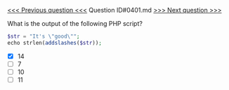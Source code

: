 [<<< Previous question <<<](0400.md)  Question ID#0401.md  [>>> Next question >>>](0402.md) 

What is the output of the following PHP script?
```php
$str = "It's \"good\"";
echo strlen(addslashes($str));
```

- [x] 14
- [ ] 7
- [ ] 10
- [ ] 11
